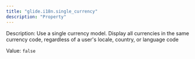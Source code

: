 ```yaml
---
title: "glide.i18n.single_currency"
description: "Property"
---
```


Description: Use a single currency model. Display all currencies in the same currency code, regardless of a user's locale, country, or language code

Value: `false`